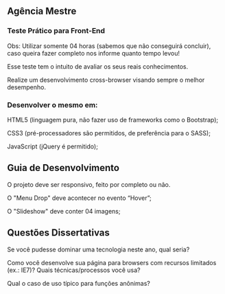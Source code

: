 ## Agência Mestre

### Teste Prático para Front-End

Obs: Utilizar somente 04 horas (sabemos que não conseguirá concluir), caso queira fazer completo nos informe quanto tempo levou!

Esse teste tem o intuito de avaliar os seus reais conhecimentos.

Realize um desenvolvimento cross-browser visando sempre o melhor desempenho.

### Desenvolver o mesmo em:

HTML5 (linguagem pura, não fazer uso de frameworks como o Bootstrap);

CSS3 (pré-processadores são permitidos, de preferência para o SASS);

JavaScript (jQuery é permitido);


## Guia de Desenvolvimento

O projeto deve ser responsivo, feito por completo ou não.

O "Menu Drop" deve acontecer no evento “Hover”;

O "Slideshow" deve conter 04 imagens;

## Questões Dissertativas

Se você pudesse dominar uma tecnologia neste ano, qual seria?

Como você desenvolve sua página para browsers com recursos limitados (ex.: IE7)? Quais técnicas/processos você usa?

Qual o caso de uso típico para funções anônimas?
